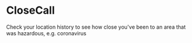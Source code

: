 # CloseCall
Check your location history to see how close you've been to an area that was hazardous, e.g. coronavirus
